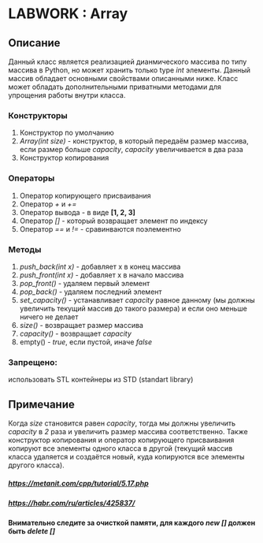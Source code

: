 # LABWORK  : Array
## Описание
Данный класс является реализацией дианмического массива по типу массива в Python, но может хранить только type _int_ элементы. Данный массив обладает основными свойствами описанными ниже. Класс может обладать дополнительными приватными методами для упрощения работы внутри класса.
### Конструкторы
1. Конструктор по умолчанию
2. _Array(int size)_ - конструктор, в который передаём размер массива, если размер больше _capacity_, _capacity_ увеличивается в два раза
3. Конструктор копирования
### Операторы
1. Оператор копирующего присваивания
2. Оператор _+_ и _+=_
3. Оператор вывода - в виде **[1, 2, 3]**
4. Оператор _[]_ - который возвращает элемент по индексу
5. Оператор _==_ и _!=_ - сравинваются поэлементно
### Методы 
1. _push_back(int x)_ - добавляет x в конец массива
2. _push_front(int x)_ - добавляет x в начало массива
3. _pop_front()_ - удаляем первый элемент
4. _pop_back()_ - удаляем последний элемент
5. _set_capacity()_ - устанавливает _capacity_ равное данному (мы должны увеличить текущий массив до такого размера) и если оно меньше ничего не делает
6. _size()_ - возвращает размер массива
7. _capacity()_ - возвращает _capacity_
8. empty() - _true_, если пустой, иначе _false_
### Запрещено:
использовать STL контейнеры из STD (standart library)
## Примечание
Когда _size_ становится равен _capacity_, тогда мы должны увеличить _capacity_ в _2_ раза и увеличить размер массива соответственно. Также конструктор копирования и оператор копирующего присваивания копируют все элементы одного класса в другой (текущий массив класса удаляется и создаётся новый, куда копируются все элементы другого класса). 
##### https://metanit.com/cpp/tutorial/5.17.php
##### https://habr.com/ru/articles/425837/
#### Внимательно следите за очисткой памяти, для каждого _new []_ должен быть _delete []_
